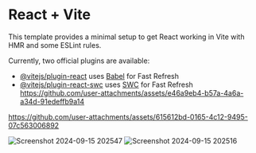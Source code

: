 # React + Vite

This template provides a minimal setup to get React working in Vite with HMR and some ESLint rules.

Currently, two official plugins are available:

- [@vitejs/plugin-react](https://github.com/vitejs/vite-plugin-react/blob/main/packages/plugin-react/README.md) uses [Babel](https://babeljs.io/) for Fast Refresh
- [@vitejs/plugin-react-swc](https://github.com/vitejs/vite-plugin-react-swc) uses [SWC](https://swc.rs/) for Fast Refresh
https://github.com/user-attachments/assets/e46a9eb4-b57a-4a6a-a34d-91edeffb9a14


https://github.com/user-attachments/assets/615612bd-0165-4c12-9495-07c563006892

![Screenshot 2024-09-15 202547](https://github.com/user-attachments/assets/20fdb732-5c6e-4a66-b04f-d70925e3e46d)
![Screenshot 2024-09-15 202516](https://github.com/user-attachments/assets/cf432c55-e807-481f-97de-656c53a35b3b)
